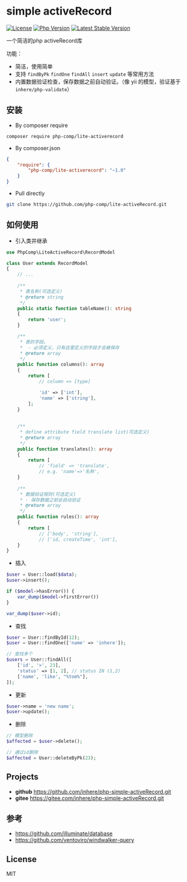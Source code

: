 # simple activeRecord

[![License](https://img.shields.io/packagist/l/inhere/console.svg?style=flat-square)](LICENSE)
[![Php Version](https://img.shields.io/badge/php-%3E=7.0-brightgreen.svg?maxAge=2592000)](https://packagist.org/packages/php-comp/lite-activerecord)
[![Latest Stable Version](http://img.shields.io/packagist/v/php-comp/lite-activerecord.svg)](https://packagist.org/packages/php-comp/lite-activerecord)

一个简洁的php activeRecord库

功能：

- 简洁，使用简单
- 支持 `findByPk` `findOne` `findAll` `insert` `update` 等常用方法
- 内置数据验证检查，保存数据之前自动验证。（像 yii 的模型，验证基于 `inhere/php-validate`）

## 安装

- By composer require

```bash
composer require php-comp/lite-activerecord
```

- By composer.json

```json
{
    "require": {
        "php-comp/lite-activerecord": "~1.0"
    }
}
```

- Pull directly

```bash
git clone https://github.com/php-comp/lite-activeRecord.git
```

## 如何使用

- 引入类并继承

```php
use PhpComp\LiteActiveRecord\RecordModel

class User extends RecordModel
{
    // ...
    
    /**
     * 表名称(可选定义)
     * @return string
     */
    public static function tableName(): string
    {
        return 'user';
    }

    /**
     * 表的字段。
     *  - 必须定义，只有这里定义的字段才会被保存
     * @return array
     */
    public function columns(): array
    {
        return [
            // column => [type]

            'id' => ['int'],
            'name' => ['string'],
        ];    
    }
    
    
    /**
     * define attribute field translate list(可选定义)
     * @return array
     */
    public function translates(): array
    {
        return [
            // 'field' => 'translate',
            // e.g. 'name'=>'名称',
    }    
    
    /**
     * 数据验证规则(可选定义)
     * - 保存数据之前会自动验证
     * @return array
     */
    public function rules(): array
    {
        return [
            // ['body', 'string'],
            // ['id, createTime', 'int'],
    }
}
```

- 插入

```php
$user = User::load($data);
$user->insert();

if ($model->hasError()) {
    var_dump($model->firstError())
}

var_dump($user->id);
```

- 查找

```php
$user = User::findById(12);
$user = User::findOne(['name' => 'inhere']);

// 查找多个
$users = User::findAll([
    ['id', '>', 23], 
    'status' => [1, 2], // status IN (1,2)
    ['name', 'like', "%tom%"],
]);
```

- 更新

```php
$user->name = 'new name';
$user->update();
```

- 删除

```php
// 模型删除
$affected = $user->delete();

// 通过id删除
$affected = User::deleteByPk(23);
```

## Projects

- **github** https://github.com/inhere/php-simple-activeRecord.git
- **gitee** https://gitee.com/inhere/php-simple-activeRecord.git

## 参考

- https://github.com/illuminate/database
- https://github.com/ventoviro/windwalker-query

## License

MIT
